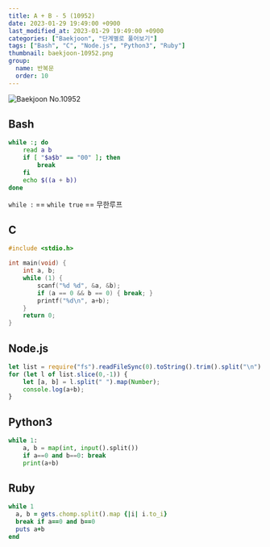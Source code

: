 ```yaml
---
title: A + B - 5 (10952)
date: 2023-01-29 19:49:00 +0900
last_modified_at: 2023-01-29 19:49:00 +0900
categories: ["Baekjoon", "단계별로 풀어보기"]
tags: ["Bash", "C", "Node.js", "Python3", "Ruby"]
thumbnail: baekjoon-10952.png
group:
  name: 반복문
  order: 10
---
```


![Baekjoon No.10952](baekjoon-10952.png)

## Bash
```bash
while :; do
	read a b
	if [ "$a$b" == "00" ]; then
		break
	fi
	echo $((a + b))
done
```
`while :` == `while true` == 무한루프

## C
```c
#include <stdio.h>

int main(void) {
	int a, b;
	while (1) {
		scanf("%d %d", &a, &b);
		if (a == 0 && b == 0) { break; }
		printf("%d\n", a+b);
	}
	return 0;
}
```

## Node.js
```javascript
let list = require("fs").readFileSync(0).toString().trim().split("\n");
for (let l of list.slice(0,-1)) {
	let [a, b] = l.split(" ").map(Number);
	console.log(a+b);
}
```

## Python3
```python
while 1:
    a, b = map(int, input().split())
    if a==0 and b==0: break
    print(a+b)
```

## Ruby
```ruby
while 1
  a, b = gets.chomp.split().map {|i| i.to_i}
  break if a==0 and b==0
  puts a+b
end
```
